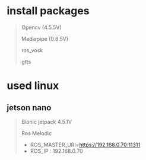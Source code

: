 # install packages
> Opencv (4.5.5V)
> 
> Mediapipe (0.8.5V)
> 
> ros_vosk
> 
> gtts


# used linux
## jetson nano
> Bionic jetpack 4.5.1V
> 
> Ros Melodic
> - ROS_MASTER_URI=https://192.168.0.70:11311
> - ROS_IP : 192.168.0.70
